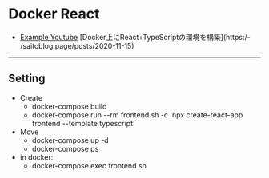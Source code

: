 # Docker React

- [Example Youtube](https://youtu.be/8UVRsJnD3Cc)
[Docker上にReact+TypeScriptの環境を構築](https:/- /saitoblog.page/posts/2020-11-15)

---

## Setting

- Create
  - docker-compose build
  - docker-compose run --rm frontend sh -c 'npx create-react-app frontend --template typescript'
- Move
  - docker-compose up -d
  - docker-compose ps
- in docker:
  - docker-compose exec frontend sh
